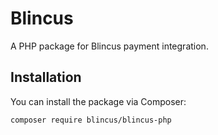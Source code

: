 # Blincus

A PHP package for Blincus payment integration.

## Installation

You can install the package via Composer:

```bash
composer require blincus/blincus-php
